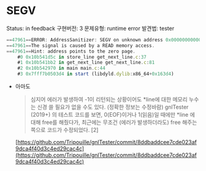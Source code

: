 # SEGV

Status: in feedback
구현버전: 3
문제유형: runtime error
발견법: tester

```jsx
==47961==ERROR: AddressSanitizer: SEGV on unknown address 0x000000000000 (pc 0x00010b541d5d bp 0x7ffee46be8a0 sp 0x7ffee46be830 T0)
==47961==The signal is caused by a READ memory access.
==47961==Hint: address points to the zero page.
    #0 0x10b541d5c in store_line get_next_line.c:37
    #1 0x10b541bb2 in get_next_line get_next_line.c:81
    #2 0x10b542970 in main main.c:44
    #3 0x7fff7b0503d4 in start (libdyld.dylib:x86_64+0x163d4)
```

- 아마도

    > 심지어 에러가 발생하여 -1이 리턴되는 상황이어도 *line에 대한 메모리 누수는 신경 쓸 필요가 없을 수도 있다. (정확한 정보는 수정바람) gnlTester (2019+) 의 테스트 코드를 보면, 0(EOF)이거나 1(읽음)일 때에만 *line 에 대해 free를 해줬다가, 최근에는 무조건 (에러가 발생하더라도) free 해주는 쪽으로 코드가 수정되었다. [2]

    [https://github.com/Tripouille/gnlTester/commit/8ddbaddcee7cde023af9dca4f40d3c4ed29cac4c](https://github.com/Tripouille/gnlTester/commit/8ddbaddcee7cde023af9dca4f40d3c4ed29cac4c)